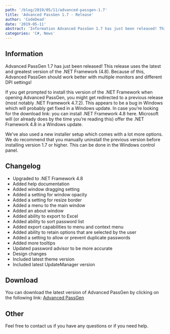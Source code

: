 ```yaml
---
path: '/blog/2019/05/11/advanced-passgen-1.7'
title: 'Advanced PassGen 1.7 - Release'
author: 'CodeDead'
date: '2019-05-11'
abstract: 'Information Advanced PassGen 1.7 has just been released! This release uses the latest and greatest version of the .NET Framework (4.8). Because of this, Advanced PassGen should work better with multiple monitors and different DPI settings! If you get prompted to...'
categories: 'C#, News'
---
```


## Information

Advanced PassGen 1.7 has just been released! This release uses the latest and greatest version of the .NET Framework (4.8). Because of this, Advanced PassGen should work better with multiple monitors and different DPI settings!

If you get prompted to install this version of the .NET Framework when opening Advanced PassGen, you might get redirected to a previous release (most notably .NET Framework 4.7.2). This appears to be a bug in Windows which will probably get fixed in a Windows update. In case you’re looking for the download link: you can install .NET Framework 4.8 here. Microsoft will (or already does by the time you’re reading this) offer the .NET Framework 4.8 in a Windows update.

We’ve also used a new installer setup which comes with a lot more options. We do recommend that you manually uninstall the previous version before installing version 1.7 or higher. This can be done in the Windows control panel.

## Changelog

- Upgraded to .NET Framework 4.8
- Added help documentation
- Added window dragging setting
- Added a setting for window opacity
- Added a setting for resize border
- Added a menu to the main window
- Added an about window
- Added ability to export to Excel
- Added ability to sort password list
- Added export capabilities to menu and context menu
- Added ability to retain options that are selected by the user
- Added a setting to allow or prevent duplicate passwords
- Added more tooltips
- Updated password advisor to be more accurate
- Design changes
- Included latest theme version
- Included latest UpdateManager version

## Download

You can download the latest version of Advanced PassGen by clicking on the following link:
<a href="/software/advanced-passgen">Advanced PassGen</a>

## Other

Feel free to contact us if you have any questions or if you need help.
